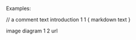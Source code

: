 Examples:

// a comment
text introduction 1 1 <optional cell width> <optional cell height> {
   markdown text
}

image diagram 1 2 <optional cell width> <optional cell height> <optional px width> <optional cell height> url

